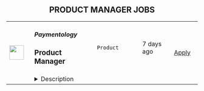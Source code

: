 <div align="center"><h2>PRODUCT MANAGER JOBS</h2></div><table><tr>
                <td width="100" height="100" rowspan="2">
                    <img src="https://wwr-pro.s3.amazonaws.com/logos/0083/8803/logo.gif" width="38px" height="auto">
                </td>
                <td width="300">
                    <h5>Paymentology</h5>
                    <h3> Product Manager</h3>
                </td>
                <td width="300">
                    <code>Product</code>
                </td>
                <td width="200">
                <text>7 days ago</text>
                </td>
                <td width="100" rowspan="2">
                <a href="https://weworkremotely.com/remote-jobs/paymentology-product-manager-1" align="right" target="_blank">Apply</a>
                </td>
            </tr>
            <tr>
                <td colspan="3">
                <details><summary>Description</summary>
                <img src="https://we-work-remotely.imgix.net/logos/0083/8803/logo.gif?ixlib=rails-4.0.0&w=50&h=50&dpr=2&fit=fill&auto=compress" />

<p>
  <strong>Headquarters:</strong> London, UK
    <br /><strong>URL:</strong> <a href="https://paymentology.com">https://paymentology.com</a>
</p>

<div>Paymentology is the first truly global issuer-processor, giving banks and FinTechs the technology, team, and experience to rapidly issue and process Mastercard, Visa, and UnionPay cards across more than 50 countries, at scale. <br><br>
</div><div>As a rapidly scaling digital payments company, Product is at the core of everything we do. We have built globally distributed teams and are looking for amazing <strong>Product Managers</strong> to join our advanced, multi-cloud platform, offering both shared and dedicated processing instances, a vast global presence, and richer, real-time data to set us apart as the leader in payments. <br><br><strong>What you get to do:<br><br></strong>A key part of your role as a Product Manager at Paymentology will be guiding product &amp; engineering teams to ensure conformation to our design, and governance through a well-formulated process.<br><br>
</div><div>You will work within a remote team of solution architects and multiple developers disseminated throughout the world.<br><br>
</div><div>The ideal candidate will combine excellent problem-solving skills and communications expertise with a collaborative approach.<br><br><strong>What it takes to succeed:<br></strong><br>
</div><ul>
<li>Experience in payments is crucial for succeeding in this role, as well as a strong technical core competence.</li>
<li>In particular, familiarity with payment scheme standards such as ISO8583 &amp; ISO20022 is invaluable.</li>
<li>5+ years of experience as a Product Manager, preferably in a start-up environment, with a minimum of 5 years working in the software industry.</li>
<li>Investigate, analyze, visualize, articulate, and solve complex problems and concepts and make disciplined decisions based on available information.</li>
<li>Use knowledge of Requirement Gathering and Analysis to create requirements documents and high-level process maps.</li>
<li>Is aware of and understands agile methodology and how to apply the agile mindset to all aspects of their work.</li>
<li>Understanding and experience of backend SaaS concepts related to APIs and webhooks is essential.</li>
<li>Write epics, user features, and bug stories with QA-minded acceptance criteria, as well as supporting documentation.</li>
<li>Experience with JIRA, Figma, and/or other relevant tools.</li>
<li>A nice to have is the ability to construct SQL to retrieve data from databases. </li>
</ul><div>
<br><strong><em>Preferences will be given to candidates with expertise in one or more of the following:</em></strong><em><br></em><br>
</div><ul>
<li>Experience, knowledge, and understanding of MasterCard/Visa operating regulations and dispute resolution rules for card-present and card-not-present transactions in the full dispute life cycle from 1st chargebacks to arbitration cases.</li>
<li>Experience working on data-centric tools, including dashboards and automated reports, particularly financial and other reconciliation-related reports.</li>
</ul>

<p><strong>To apply:</strong> <a href="https://weworkremotely.com/remote-jobs/paymentology-product-manager-1">https://weworkremotely.com/remote-jobs/paymentology-product-manager-1</a></p>

                </details>
                </td>
            </tr>,<tr>
                <td width="100" height="100" rowspan="2">
                    <img src="https://wwr-pro.s3.amazonaws.com/logos/0083/8498/logo.gif" width="38px" height="auto">
                </td>
                <td width="300">
                    <h5>Lifetimely</h5>
                    <h3> Senior Product Manager</h3>
                </td>
                <td width="300">
                    <code>Product</code>
                </td>
                <td width="200">
                <text>11 days ago</text>
                </td>
                <td width="100" rowspan="2">
                <a href="https://weworkremotely.com/remote-jobs/lifetimely-senior-product-manager" align="right" target="_blank">Apply</a>
                </td>
            </tr>
            <tr>
                <td colspan="3">
                <details><summary>Description</summary>
                <img src="https://we-work-remotely.imgix.net/logos/0083/8498/logo.gif?ixlib=rails-4.0.0&w=50&h=50&dpr=2&fit=fill&auto=compress" />

<p>
  <strong>Headquarters:</strong> Singapore
    <br /><strong>URL:</strong> <a href="https://www.lifetimely.io/">https://www.lifetimely.io/</a>
</p>

<div>We're looking for a Senior Product Manager to join and lead product management for our Analytics product!</div><div><br></div><div>** Remote role - offered globally **</div><div><br></div><div>Reporting into the Head of Product for Analytics, you will drive the conceptual and technical development of both new and existing functionality, whilst setting goals and objectives and managing the backlog for the entire business unit.</div><div><br></div><div>You’ll be part of a leadership team that is constantly solving problems, iterating, and working together to empower people around the world to build their commerce businesses. You’ll be working with thousands of incredible businesses globally to help provide them with superpowers to optimize &amp; scale their business!</div><div><br></div><div><strong>As Product lead</strong></div><div><br></div><ul>
<li>You’re a solid team player, who always puts the customer first. You love talking to customers</li>
<li>You’re a natural communicator, and enjoy both learning and teaching.</li>
<li>You’re commercially minded, and quickly come to grips with how to drive impact across a range of business objectives.</li>
<li>Your analytical skills give you confidence with data and decision-making, and help you to navigate requirements and conversations with a range of stakeholders.</li>
<li>You are comfortable articulating ideas to a group. You enjoy taking a position in a discussion, and wrestling with difficult problems in order to reach a consensus.</li>
<li>You'll obsess over the user experience, and thrive by delivering user-friendly products that drive impact.</li>
<li>Most importantly, you want to join an exciting team and challenge yourself daily.</li>
</ul><div><br></div><div><strong>Responsibilities</strong></div><div><br></div><ul>
<li>Be the voice of the customer, while working closely with all departments to innovate and build products that customers love.</li>
<li>Own the entire product from soup to nuts - creating and maintain a feasible yet ambitious backlog for the product team.</li>
<li>Design and execute research projects, and contribute to central data systems.</li>
<li>You will be required to partner with engineering and design in order to lead all phases of feature conception, design, iteration, and testing.</li>
<li>Collaborate with our global marketing, sales, and customer success teams to develop launch strategy, product packaging, and training.</li>
<li>Represent TCC's broader product strategy to the internal team.</li>
</ul><div><br></div><div><strong>Requirements</strong></div><div><br></div><ul>
<li>At least 3 years of product leadership experience (working on software products).</li>
<li>Experience with gathering, analyzing, and translating data and customer behavior into real product requirements.</li>
<li>Experience working in an agile development environment, preferably as Product Owner.</li>
<li>Excellent verbal and written communication skills, and the willingness and confidence to present and defend your ideas to other key stakeholders.</li>
<li>Demonstrable success in delivering impactful products.</li>
<li>Experience working on a SaaS product</li>
</ul><div><br></div><div><strong>Nice-to-haves</strong></div><div><br></div><ul>
<li>eCommerce, chat and communication</li>
<li>Particular experience in eCommerce</li>
<li>Experience talking to customers of your products, and loving it</li>
</ul><div><br></div><div><strong>Benefits</strong></div><div><br></div><ul>
<li>Unlimited book budget</li>
<li>Work with entrepreneurs on a daily basis</li>
<li>Private Health Insurance</li>
<li>Flexible working</li>
<li>Training &amp; Development</li>
</ul>

<p><strong>To apply:</strong> <a href="https://weworkremotely.com/remote-jobs/lifetimely-senior-product-manager">https://weworkremotely.com/remote-jobs/lifetimely-senior-product-manager</a></p>

                </details>
                </td>
            </tr>,<tr>
                <td width="100" height="100" rowspan="2">
                    <img src="https://weworkremotely.com/assets/IsotypeV2-1ebe3dd57673f3e8d02b7490bc0faaef55d6a95d3a4aaf17298bd3ed503ae7fe.svg" width="38px" height="auto">
                </td>
                <td width="300">
                    <h5>Pixellu</h5>
                    <h3> Senior Product Manager</h3>
                </td>
                <td width="300">
                    <code>Product</code>
                </td>
                <td width="200">
                <text>39 days ago</text>
                </td>
                <td width="100" rowspan="2">
                <a href="https://weworkremotely.com/remote-jobs/pixellu-senior-product-manager-1" align="right" target="_blank">Apply</a>
                </td>
            </tr>
            <tr>
                <td colspan="3">
                <details><summary>Description</summary>
                

<p>
  <strong>Headquarters:</strong> Seattle, USA
    <br /><strong>URL:</strong> <a href="https://www.pixellu.com/">https://www.pixellu.com/</a>
</p>

<h1>⭐ SUMMARY</h1><div>We are Pixellu, a software company on a mission to take the work out of running a photography business so photographers can do what they love. We are seeking a world-class Senior Product Manager to manage one of our three products. You’ll be working with the Head of Product, CEO, CTO, and fellow PMs to develop a product vision and execute on that vision with the help of designers and engineers.</div><h1>📷 ABOUT PIXELLU</h1><div>At Pixellu, we know professional photographers are frustrated with all of the tedious work required to run a successful photography business. Many get so overwhelmed, they end up quitting on their dream of having a photography career. That is why we create easy-to-use, time-saving software that takes the work out of running a photography business so photographers can get back to doing what they love.</div><div> </div><div>Pixellu was co-founded in 2010 by two wedding photographers. Faced with the challenges of long hours and endless tasks, we began asking ourselves, “How can we save valuable time, make more money, and get our lives back?” Our answer was technology. We started Pixellu with the idea that we could make money by providing an honest service that helped photographers save time and live more fulfilling lives. We believed that, by focusing on a great product and great service, we could build a business that not only does good, but also does well. </div><div> </div><div>Today, we are a team of 40 team members spread across 15 countries, serving tens of thousands of photographers in over 100 countries. </div><div> </div><div>Our vision is for Pixellu to become the foundation of more than 1 million successful photography businesses, so that photographers can focus on doing what they love while we automate the rest of their work. We are becoming the bridge between their camera and clients — all they would need to do is upload their photos to Pixellu. </div><div> </div><div>We embrace the spirit of autonomous teams that are empowered to change the photography world while having a healthy work-life balance. </div><div> </div><div>Learn more about us and why you’ll love working at Pixellu here: <a href="https://vimeo.com/405889874">https://vimeo.com/405889874</a>
</div><h1>
<a href="https://emojipedia.org/desktop-computer/">💼</a> ABOUT THE JOB</h1><div>Pixellu currently has three products - SmartAlbums, SmartSlides, and Galleries. You would be managing one of these products.</div><div><br></div><div>We empower our product teams to solve hard problems – customer problems and business problems – in ways that our customers love, yet work for our business. Our product teams are cross-functional and durable, comprised of a product manager, a product designer, and several engineers.</div><div><br></div><div>We staff our product teams with the skills necessary to come up with effective solutions that are valuable (our customers choose to buy or use), viable (the solution works within the many constraints of the business), usable (the user can figure out how to use) and feasible (our engineers have the skills and technology to implement).</div><div><br></div><div>While we empower our product teams to figure out the best solutions to the problems that need to be solved, we also hold those teams accountable to the results.  Shipping is necessary, but not sufficient.  We look for product managers that are not afraid of signing up for results, even when this means they have to work through others to achieve the necessary results.</div><h1>😎 ABOUT YOU</h1><div>Aside from the job description, here is what we most value in a candidate:</div><ul>
<li>
<strong>Customer-focus:</strong> Deep empathy toward customers and focus on solving their problems. </li>
<li>
<strong>Communication: </strong>Excellent written,  verbal, and interpersonal communication skills. </li>
<li>
<strong>Problem-solving: </strong>Not just raw IQ, but rather someone who is intellectually curious, a quick learner, and unafraid to tackle challenging problems.</li>
<li>
<strong>Data-driven:</strong> Ability to discover unknown unknowns via thorough data research.</li>
<li>
<strong>Leadership: </strong>Ability to lead teams; emotionally intelligent and able to motivate people of different backgrounds and personalities. </li>
<li>
<strong>Creative: </strong>Ability to think outside the box to solve business problems.</li>
<li>
<strong>Passionate: </strong>Relentless in solving customer problems.</li>
<li>
<strong>Humble:</strong> A good human, who puts the team first, takes responsibility, shows empathy, admits mistakes, and in general, is a pleasure to work with.</li>
<li>
<strong>Hungry:</strong> Results-oriented, driven, ambitious, self-disciplined, self-motivated.</li>
</ul><h1>📗 <strong>REQUIREMENTS</strong>
</h1><ul>
<li>A deep understanding of the techniques and methods of modern product discovery and product delivery.</li>
<li>5+ years working on technology-powered products as a product manager. </li>
<li>Demonstrated ability to learn multiple functional areas of business – engineering, design, finance, and marketing.</li>
<li>Demonstrated ability to solve hard problems with many constraints, using sound judgment to assess risks, and to lay out your argument in a well-structured, data-informed, written narrative.</li>
<li>Proven ability to engage with engineers, designers, and company leaders in a constructive and collaborative relationship.</li>
</ul><h1>🏖️ BENEFITS</h1><ul>
<li>🌎 Work from anywhere</li>
<li>🕙 Flex time; aside from "required online hours" of 7-11am Pacific Time, work hours are fully flexible</li>
<li>💰 Competitive salary based on experience level and your local cost of living considerations</li>
<li>📈 Quarterly profit-sharing bonuses based on seniority and role</li>
<li>🏝 22 paid days off annually</li>
<li>👶 Paid parental leave</li>
</ul>

<p><strong>To apply:</strong> <a href="https://weworkremotely.com/remote-jobs/pixellu-senior-product-manager-1">https://weworkremotely.com/remote-jobs/pixellu-senior-product-manager-1</a></p>

                </details>
                </td>
            </tr>,<tr>
                <td width="100" height="100" rowspan="2">
                    <img src="https://pbs.twimg.com/profile_images/1428393724527190022/4mt5PACL_400x400.png" width="38px" height="auto">
                </td>
                <td width="300">
                    <h5>Sourcegraph</h5>
                    <h3>Product Manager - Search/AI</h3>
                </td>
                <td width="300">
                    <code></code>
                </td>
                <td width="200">
                <text>0 days ago</text>
                </td>
                <td width="100" rowspan="2">
                <a href="https://boards.greenhouse.io/sourcegraph91/jobs/4803644004" align="right" target="_blank">Apply</a>
                </td>
            </tr>
            <tr>
                <td colspan="3">
                <details><summary>Description</summary>
                
    <div class="content-intro"><h3>ALL SOURCEGRAPH ROLES ARE FULLY REMOTE</h3>
<h2><strong>Who we are</strong></h2>
<p><span style="font-weight: 400;">Our mission at Sourcegraph is to make it so that </span><a href="https://handbook.sourcegraph.com/strategy-goals/strategy"><span style="font-weight: 400;">everyone can code</span></a><span style="font-weight: 400;">, not just ~0.1% of the population. Our code intelligence platform helps developers and </span><a href="https://about.sourcegraph.com/customers/"><span style="font-weight: 400;">companies</span></a><span style="font-weight: 400;"> with billions of lines of code create the software you use every day. By enabling more people to code, we believe we will create economic opportunity across the world and will drive progress that benefits everyone.</span></p>
<p><span style="font-weight: 400;">It’s an exciting time to join Sourcegraph. Our business is growing rapidly: we’ve experienced exponential growth and our </span><a href="https://techcrunch.com/2021/07/13/sourcegraph-raises-125m-series-d-on-2-6b-valuation-for-universal-code-search-tool/"><span style="font-weight: 400;">$125M Series D from Andreessen Horowitz</span></a><span style="font-weight: 400;"> and </span><a href="https://about.sourcegraph.com/blog/series-c-with-sequoia/"><span style="font-weight: 400;">$50M Series C from Sequoia</span></a><span style="font-weight: 400;"> have given us the opportunity to make big ambitious bets on our future. We have a huge market (every company that builds software) and massive opportunity (most developers haven't even heard of code intelligence yet, but once you've used it, you can't live without it--just like Google). By continuing to hire exceptional people, we have the opportunity to make Sourcegraph one of the biggest technology companies in the world. </span></p></div>

    <h2><strong>Working hours</strong></h2>
<p><span style="font-weight: 400;">Given that we are an all-remote company and hire </span><a href="https://handbook.sourcegraph.com/departments/people-ops/process/how-we-engage-talent-outside-the-us/"><span style="font-weight: 400;">almost anywhere</span></a><span style="font-weight: 400;"> in the world, we don’t have a location requirement for this role. However, your working hours must overlap wit</span><span style="font-weight: 400;">h US time zones </span><span style="font-weight: 400;">for at least 10 hours/week.</span></p>
<h2><strong>Why this job is exciting</strong></h2>
<p><span style="font-weight: 400;">We are creating a machine learning team at Sourcegraph, aimed at creating the most powerful coding assistant in the world. Many companies are trying, but Sourcegraph is uniquely differentiated by our rich code intelligence data and powerful code search platform. In the world of prompting LLMs, context is everything, and Sourcegraph’s context is simply the best you can get: IDE-quality, global-scale, and served lightning fast. We are oftentimes the only tool which has indexed all of a company's code across all teams and systems, which gives us a huge advantage. Our code intelligence, married with modern AI, is already providing a remarkable alpha experience, and you can help us unlock its full potential.</span></p>
<p><span style="font-weight: 400;">We are looking for a deeply technical Product Manager with an engineering background who is versed in search, code intelligence, and AI. And if you happen to have an entrepreneurial streak, you’re in luck: we have an enterprise distribution pipeline, so whatever you build can be deployed straight to enterprise customers with some of the largest code bases in the world, without all the go-to-market hassle you’d encounter in a startup.</span></p>
<p><span style="font-weight: 400;">Within one month, you will…</span></p>
<ul>
<li style="font-weight: 400;"><span style="font-weight: 400;">Ramp up on search, code intel, code exploration, and AI</span></li>
<li style="font-weight: 400;"><span style="font-weight: 400;">Meet the teams you will be supporting and get familiar with our product, platform, and AI assistant</span></li>
</ul>
<p><span style="font-weight: 400;">Within three months, you will…</span></p>
<ul>
<li style="font-weight: 400;"><span style="font-weight: 400;">Launch a new feature which adds meaningful value to end users</span></li>
<li style="font-weight: 400;"><span style="font-weight: 400;">Defined a vision for how code intelligence and LLMs can work together</span></li>
</ul>
<p><span style="font-weight: 400;">Within six months, you will…</span></p>
<ul>
<li style="font-weight: 400;"><span style="font-weight: 400;">Be fully ramped up and owning key pieces of Sourcegraph’s AI strategy&nbsp;</span></li>
<li style="font-weight: 400;"><span style="font-weight: 400;">Be ramped up on other relevant parts of the Sourcegraph product</span></li>
<li style="font-weight: 400;"><span style="font-weight: 400;">Launch the world’s best coding assistant</span></li>
</ul>
<h2><strong>About you&nbsp;</strong></h2>
<p><span style="font-weight: 400;">You are a deeply technical Product Manager, well-versed in deep learning, with a dev tools background and passion for bringing modern AI to improve the developer experience. You have experience in search, code intelligence, and AI. You have been a Product Manager for IDEs, compilers, Visual Studio, or .NET, and come from an engineering background. You empathize with developers and understand why dev tooling is sorely needed. You have experience working with research and design to deliver world class user experiences.You can hold an engineering organization accountable for their decisions. You set strategy and direction based on your deep knowledge of the product, platform, and our customer.&nbsp;</span></p>
<p><span style="font-weight: 400;">As a Product Manager, you tell the story behind the why of your product area. Through this, you influence, excite, and align folks within your team, and across the organization about what your team is working on. You are organized and provide clarity across the organization and within your team to help provide focus. You are constantly curious - wanting to understand and dig into the data and why behind pain points and problems that our users are facing. You can identify root causes of pain. You’re empathetic - you bring the voice of the user into every conversation, and hold empathy and understanding for your teammates to align on a solution that is right.</span></p>
<p><span style="font-weight: 400;">Qualifications:</span></p>
<ul>
<li style="font-weight: 400;"><span style="font-weight: 400;">5+ years experience working as a product manager.</span></li>
<li style="font-weight: 400;"><span style="font-weight: 400;">2+ years experience working as a software engineer.</span></li>
<li style="font-weight: 400;"><span style="font-weight: 400;">Experience in search, code intelligence, and AI.</span></li>
<li style="font-weight: 400;"><span style="font-weight: 400;">Exceptional understanding of Git and/or source control systems.</span></li>
<li style="font-weight: 400;"><span style="font-weight: 400;">Excellent written and verbal communication, technical writing ability, and use of data to back up your arguments.</span></li>
<li style="font-weight: 400;"><span style="font-weight: 400;">Experience working with customers to understand their needs and design thoughtful solutions.</span></li>
<li style="font-weight: 400;"><span style="font-weight: 400;">Ability to stay focused on goals and strategically prioritize work.</span></li>
<li style="font-weight: 400;"><span style="font-weight: 400;">Deep passion for developer tools and productivity enhancements.</span></li>
<li style="font-weight: 400;"><span style="font-weight: 400;">Demonstrated leadership skills and ability to drive and influence product strategy across engineering and design.</span></li>
</ul>
<p><span style="font-weight: 400;">Nice to haves:</span></p>
<ul>
<li style="font-weight: 400;"><span style="font-weight: 400;">You enjoy writing code and can actively contribute to our code base.</span></li>
</ul>
<h2><strong>Level</strong></h2>
<p><span style="font-weight: 400;">This job is an IC4. You can read more about </span><a href="https://handbook.sourcegraph.com/benefits-pay-perks/pay-expenses/compensation/leveling-guide/"><span style="font-weight: 400;">our job leveling philosophy</span></a><span style="font-weight: 400;"> in our Handbook.</span></p>
<h2><strong>Compensation</strong></h2>
<p><strong>We pay you an above-average salary</strong><span style="font-weight: 400;"> because we want to hire the best people who are fully focused on helping Sourcegraph succeed, not worried about paying bills. You will have the flexibility to work and live anywhere in the world</span><em><span style="font-weight: 400;"> (unless specified otherwise in the job description)</span></em><span style="font-weight: 400;">, and we’ll never take your location or current/past salary information into account when determining your compensation.&nbsp; As an </span><a href="https://handbook.sourcegraph.com/company-info-and-process/values/#sts=Open%20and%20transparent"><span style="font-weight: 400;">open and transparent </span></a><span style="font-weight: 400;">company that values equitable and competitive compensation for everyone, our </span><a href="https://handbook.sourcegraph.com/benefits-pay-perks/pay-expenses/compensation/"><span style="font-weight: 400;">compensation ranges are visible</span></a><span style="font-weight: 400;"> to every single Sourcegraph Teammate. To determine your salary, we use a number of market and data-driven salary sources and target the high-end of the range, ensuring that we’re always paying above market regardless of where you live in the world.&nbsp;&nbsp;</span></p>
<p><span style="font-weight: 400;">The target compensation for this role is $185,000 USD base.</span></p>
<p><span style="font-weight: 400;">In addition to our cash compensation, we offer equity (because when we succeed as a company, we want you to succeed, too) and generous </span><a href="https://handbook.sourcegraph.com/benefits-pay-perks/benefits-perks/"><span style="font-weight: 400;">perks &amp; benefits</span></a><span style="font-weight: 400;">.</span></p>
<h2><strong>Interview process [~5.75 hour total interview]</strong></h2>
<p><em><span style="font-weight: 400;">Below is the interview process you can expect for this role (you can read more about </span></em><a href="https://handbook.sourcegraph.com/talent/types_of_interviews"><em><span style="font-weight: 400;">the types of interviews</span></em></a><em><span style="font-weight: 400;"> in our Handbook). It may look like a lot of steps, but rest assured that we move quickly and the steps are designed to help you get the information needed to determine if we’re the right fit for you… Interviewing is a two-way street, after all!&nbsp;</span></em></p>
<p><strong>Introduction Stage</strong><span style="font-weight: 400;"> - we have initial conversations to get to know you better…</span></p>
<ul>
<li style="font-weight: 400;"><span style="font-weight: 400;">[30m] </span><a href="https://handbook.sourcegraph.com/departments/people-talent/talent/process/types_of_interviews/#recruiter-screen"><span style="font-weight: 400;">Recruiter Screen</span></a><span style="font-weight: 400;"> with <a href="https://handbook.sourcegraph.com/team/#devon-coords" target="_blank">Devon Coords</a> or <a href="https://handbook.sourcegraph.com/team/#kelsey-nagel" target="_blank">Kelsey Nagel</a></span></li>
<li style="font-weight: 400;"><span style="font-weight: 400;">[30m] </span><a href="https://handbook.sourcegraph.com/departments/people-talent/talent/process/types_of_interviews/#hiring-manager-screen"><span style="font-weight: 400;">Hiring Manager Screen</span></a> with <a href="https://about.sourcegraph.com/blog/introducing-steve-yegge" target="_blank">Steve Yegge</a></li>
</ul>
<p><strong>Team Interview Stage</strong><span style="font-weight: 400;"> - we then delve into your experience in more depth and introduce you to members of the team…</span></p>
<ul>
<li><span style="font-weight: 400;">[60m] </span><a href="https://handbook.sourcegraph.com/departments/people-talent/talent/process/types_of_interviews/#resume-deep-dive"><span style="font-weight: 400;">Resume Deep Dive</span></a></li>
<li style="font-weight: 400;"><span style="font-weight: 400;">[Async] Writing exercise</span></li>
<li><span style="font-weight: 400;">[60m] </span><a href="https://handbook.sourcegraph.com/departments/people-talent/talent/process/types_of_interviews/#product-interview" target="_blank"><span style="font-weight: 400;">Product interview</span></a> with <a href="https://handbook.sourcegraph.com/team/#rob-rhyne" target="_blank">Rob Rhyne</a> &amp; <a href="https://handbook.sourcegraph.com/team/#ryan-phillips" target="_blank">Ryan Phillips</a></li>
<li style="font-weight: 400;"><span style="font-weight: 400;">[60m] </span><a href="https://handbook.sourcegraph.com/departments/people-talent/talent/process/engineering_interview_process_candidates/#technical-interview"><span style="font-weight: 400;">Technical Interview: General</span></a> with <a href="https://handbook.sourcegraph.com/team/#dominic-cooney" target="_blank">Dominic Cooney</a> &amp; <a href="https://handbook.sourcegraph.com/team/#tj-devries" target="_blank">TJ DeVries</a></li>
<li style="font-weight: 400;"><span style="font-weight: 400;">[45m] </span><a href="https://handbook.sourcegraph.com/departments/people-talent/talent/process/engineering_interview_process_candidates/#cross-functional-team-collaboration"><span style="font-weight: 400;">Cross-functional Team Collaboration Interview</span></a> with <a href="https://handbook.sourcegraph.com/team/#owen-convey" target="_blank">Owen Convey</a> &amp; <a href="https://handbook.sourcegraph.com/team/#erika-rice-scherpelz" target="_blank">Erika Rice Scherpelz</a></li>
</ul>
<p><strong>Final Interview Stage </strong><span style="font-weight: 400;">- we move you to our final round, where you meet cross-functional partners and gain a better understanding of our business and values holistically…</span></p>
<ul>
<li style="font-weight: 400;"><span style="font-weight: 400;">[30m] </span><a href="https://handbook.sourcegraph.com/departments/people-talent/talent/process/types_of_interviews/#values-interview"><span style="font-weight: 400;">Values Interview</span></a></li>
<li style="font-weight: 400;"><span style="font-weight: 400;">[30m] </span><a href="https://handbook.sourcegraph.com/departments/people-talent/talent/process/types_of_interviews/#leadership-interview"><span style="font-weight: 400;">Leadership Interview</span></a><span style="font-weight: 400;"> with <a href="https://handbook.sourcegraph.com/team/#quinn-slack" target="_blank">Quinn Slack</a>, CEO, or <a href="https://handbook.sourcegraph.com/team/#beyang-liu" target="_blank">Beyang Liu</a>, Co-founder</span></li>
<li style="font-weight: 400;"><span style="font-weight: 400;">We check references &amp; make you an offer!</span></li>
</ul>
<p><span style="font-weight: 400;">Please note - you are welcome to request additional conversations with anyone you would like to meet, but didn’t get to meet during the interview process.</span></p>

    

    <div class="content-conclusion"><h2><strong>Not sure if this is you?</strong></h2>
<p><span style="font-weight: 400;">We want a diverse, global team, with a broad range of experience and perspectives. If this job sounds great, but you’re not sure if you qualify, apply anyway! We carefully consider every application, and will either move forward with you, find another team that might be a better fit, keep in touch for future opportunities, or thank you for your time.</span></p>
<h2><strong>Learn more about us</strong></h2>
<p><span style="font-weight: 400;">To create a product that serves the needs of all developers, we are building a diverse </span><a href="https://handbook.sourcegraph.com/company-info-and-process/remote"><span style="font-weight: 400;">all-remote team</span></a><span style="font-weight: 400;"> that is </span><a href="https://handbook.sourcegraph.com/team"><span style="font-weight: 400;">distributed across the world</span></a><span style="font-weight: 400;">. Sourcegraph is an equal opportunity workplace; we welcome people from all backgrounds and communities.&nbsp;</span></p>
<p><span style="font-weight: 400;">We provide </span><a href="https://about.sourcegraph.com/handbook/people-ops/compensation"><span style="font-weight: 400;">competitive compensation</span></a><span style="font-weight: 400;"> and </span><a href="https://about.sourcegraph.com/handbook/people-ops/benefits-and-perks"><span style="font-weight: 400;">practical benefits</span></a><span style="font-weight: 400;"> to keep you happy and healthy so that you can do your best work.&nbsp;</span><span style="font-weight: 400;">&nbsp;</span></p>
<p><span style="font-weight: 400;">Learn more about what it is like to work at Sourcegraph by reading </span><a href="https://about.sourcegraph.com/handbook/"><span style="font-weight: 400;">our handbook</span></a><span style="font-weight: 400;">.</span></p>
<p><span style="font-weight: 400;">We want to ensure Sourcegraph is an environment that suits your working style and empowers you to do your best work, so we are eager to answer any questions that you have about us at any point in the interview process.</span></p>
<p><span style="font-weight: 400;">Go back to the </span><a href="https://about.sourcegraph.com/jobs/"><span style="font-weight: 400;">careers page</span></a><span style="font-weight: 400;"> for all open positions.</span></p>
<p>&nbsp;</p>
<p><em><span style="font-weight: 400;">Sourcegraph participates in <a href="https://handbook.sourcegraph.com/departments/people-talent/e-verify/" target="_blank">E-Verify</a> for U.S. Employees</span></em></p></div>

                </details>
                </td>
            </tr>,<tr>
                <td width="100" height="100" rowspan="2">
                    <img src="https://pbs.twimg.com/profile_images/1399822806/canonical_aubergine_hex_400x400.png" width="38px" height="auto">
                </td>
                <td width="300">
                    <h5>Canonical</h5>
                    <h3>Product Manager - Ubuntu Core</h3>
                </td>
                <td width="300">
                    <code></code>
                </td>
                <td width="200">
                <text>0 days ago</text>
                </td>
                <td width="100" rowspan="2">
                <a href="https://canonical.com/careers/4414628" align="right" target="_blank">Apply</a>
                </td>
            </tr>
            <tr>
                <td colspan="3">
                <details><summary>Description</summary>
                
      <p>Ubuntu is the world's favourite Linux. As the world is moving to software-defined IoT, Linux has emerged as the platform of choice across a wide range of applications. Ubuntu has created a line of products &amp; services that address primary challenges such as security and management for an era of autonomous, smart, connected devices. Ubuntu Core is a secure, application-centric IoT OS for embedded devices.</p>
<p>This role is about:</p>
<ul>
<li>leading Ubuntu Core through its complete lifecycle&nbsp;</li>
<li>shaping the development roadmap for the IoT stack</li>
<li>engaging with IoT ecosystem and leading customers</li>
<li>enabling commercial success and leading product direction</li>
<li>driving go-to-market strategy and execution&nbsp;</li>
</ul>
<p>This role encompasses leadership of the product and go-to-market in the embedded sector. It requires an analytical storyteller with a strong sense of message, and understanding of the challenges of developing and deploying embedded Linux devices. We prefer experienced professionals with software engineering management experience who want to become business executives and entrepreneurs to define product strategy and drive engagement.&nbsp;</p>
<p>The successful Product Manager will have:</p>
<ul>
<li>Product management experience in embedded Linux through its complete life-cycle, ideally with IoT connected devices, including yocto&nbsp;</li>
<li>Good knowledge of Linux and the wider Open Source Software community and understanding of computer architecture</li>
<li>Understanding of packaging technologies such as Docker containers &amp; Snaps</li>
<li>Familiarity with relevant embedded software, standards and the market, including trends, ODMs, silicons, cloud service providers and other key players&nbsp;</li>
<li>Awareness of Ubuntu, our IoT offering and Canonical’s competition and tactical opportunities</li>
<li>Proven ability and passion to write about technology and the tech landscape</li>
<li>Track record of data-driven decision-making</li>
<li>A strong work ethic, and personal interests aligned with the field</li>
<li>Excellent communications skills in English, both verbal and written</li>
</ul>
<p><em>We are proud to foster a workplace free from discrimination. Diversity of experience, perspectives, and background create a better work environment and better products. Whatever your <a href="https://canonical.com/careers/diversity/identity">identity</a> we will give your application fair consideration.</em></p>
<p>#LI-remote</p><p>Requisition ID: 480</p><p></p>
    
                </details>
                </td>
            </tr>,<tr>
                <td width="100" height="100" rowspan="2">
                    <img src="https://pbs.twimg.com/profile_images/1618665164999360515/9HfoZiGf_400x400.jpg" width="38px" height="auto">
                </td>
                <td width="300">
                    <h5>Istari</h5>
                    <h3>Senior Product Manager</h3>
                </td>
                <td width="300">
                    <code></code>
                </td>
                <td width="200">
                <text>0 days ago</text>
                </td>
                <td width="100" rowspan="2">
                <a href="https://jobs.lever.co/istaridigital.ai/912e84f0-d9e1-4d62-afb6-5e6dbcc3551c" align="right" target="_blank">Apply</a>
                </td>
            </tr>
            <tr>
                <td colspan="3">
                <details><summary>Description</summary>
                <div class="section page-centered" data-qa="job-description"><div>[ABOUT ISTARI]</div><div><span style="font-size: 11pt">Istari is a digital engineering software company enabling our customers to turn the physical world into the digital to accomplish their specific mission or business objectives.</span></div><div><br></div><div><span style="font-size: 11pt">Istari was founded with the vision of making open, scalable digital engineering ecosystems a reality – where new technologies and systems are created digitally, free from the real-world constraints of costs and schedules. We are creating the world’s best engineering model sharing platform, allowing our customers to simply and securely integrate their models across different engineering disciplines, organizations, and security levels.</span></div><div><br></div><div><span style="font-size: 11pt">At Istari, we are passionate about our mission of creating the world's first open and scalable industrial metaverse. Whether our customers are designing prototypes, performing virtual testing, or training AI and autonomy for complex systems, we know that going digital will save them time, resources, and reduce their environmental impact.&nbsp;&nbsp;</span></div><div><br></div><div><span style="font-size: 11pt">While we are a distributed team with most team-members working remotely, we place an emphasis on staying connected and collaborative, prioritizing in-person opportunities to build trust as a team. At Istari, we still believe that trust is best built in-person. To do this, we have an engineering headquarters in Cambridge, MA for focused technical development and several times per year we gather for an off-site that allows us to develop our professional skills and our team relationships.</span></div><div><br></div><div>[VALUES]</div><div>At Istari, we live by our values, which include:</div><div><br></div><div><b>Purposeful Autonomy</b></div><div>We value letting people self-organize and self-motivate.&nbsp;</div><div>Our flat structure and lack of meeting clutter are meant to empower individuals and teams to be proactive.</div><div>Our autonomy is measured, goal-oriented, and results-driven –&nbsp;not meandering. </div><div>Clear objectives help us prioritize our time.</div><div><br></div><div><b>Radical Transparency</b></div><div>We believe in honest-but-kind communication, transparency, and open-door policies. </div><div>We love learning about challenges and tackling them early, not hearing good or bad news late. </div><div>We share work-in-progress across our team.&nbsp;</div><div>Fast feedback keeps autonomy purposeful.</div><div><br></div><div><b>Continual Curiosity</b></div><div>At Istari, we love learning to do things ourselves. </div><div>We ask, read, share, teach – even watch YouTube videos – to learn new skills to solve problems. </div><div>When we make breakthroughs, we write them down.&nbsp; &nbsp;</div><div>Writing focuses ideas, helps us learn, and helps us share.</div><div><br></div><div>[INTENT]</div><div>As the Senior Product Manager, y<span style="font-size: 11pt">ou will work cross-functionally to guide products from conception to launch by connecting the technical and business worlds. You will break down complex problems into steps that drive product development. You will drive the product life cycle and be an influential member of a cross-functional product team.</span></div><div><br></div><div>[WHAT SUCCESS LOOKS LIKE]</div><div><span style="font-size: 11pt">If the Senior Product Manager is doing their job right, they will demonstrate product (user, customer, industry, domain, and company) knowledge. They will also demonstrate mastery of product process skills and techniques to include product discovery and optimization as well as capability in product delivery and development. They will be effectively communicating with a variety of internal and external stakeholders and ensuring everyone is on the same page. They will find a balance between user needs and business goals while questioning and validating assumptions as required. </span></div><div><br></div><div>[SKILLS AND QUALIFICATIONS]</div><div>8+ years product management experience</div><div>Proven success working with cross-functional teams across all levels of an organization</div><div>Strong written and verbal communication skills</div><div>Strong presentation skills</div><div>Must be a U.S. citizen</div></div><div class="section page-centered"><div><h3>Responsibilities (but not limited to):</h3><ul class="posting-requirements plain-list"><ul><li>Working closely under the direction of senior leadership to execute the product vision and strategy</li><li>Contributing to the product roadmap with data-driven insights to ensure that product solutions are valuable and viable</li><li>Design and implement solutions to key problems in alignment with product strategy</li><li>Effective prioritization of product features in collaboration with product and engineering leadership</li><li>Defining and monitoring relevant KPIs and control of the measures to achieve the product objectives</li><li>Analyze customer needs, current market trends, and potential partnerships to drive&nbsp;</li><li>Drive the product and planning process across cross-functional teams of the company</li><li>Conducting and/or overseeing research to gain a deep understanding of the customer/end user’s needs to facilitate data-driven decisions</li><li>Collaborate closely with all Istari teams on the development and release of products and balance of resources to ensure success for the entire organization</li><li>Ability to work on multiple projects in various stages simultaneously</li></ul></ul></div></div><!--[2022-11-28] [GOLD-2535] Remove payTransparencyV1 when feature flag is fully removed--><div class="section page-centered" data-qa="closing-description"><div><span style="font-size: 24px">BENEFITS</span></div><div>We offer highly competitive benefits, including:</div><div><br></div><div><span style="font-size: 18px">Health and Family</span></div><div>- Medical/Dental/Vision</div><div>- Premiums are 100% Company Paid</div><div>- Life Insurance</div><div>- Flexible Work Hours&nbsp;</div><div>- Unlimited Paid Time Off (PTO) with federal government holidays</div><div><br></div><div><span style="font-size: 18px">Financial</span></div><div>- Competitive Compensation&nbsp;</div><div>- 401k&nbsp;</div><div>- Company Stock Options</div><div>- Home Office Setup Budget</div><div><br></div><div><span style="font-size: 18px">Learning</span></div><div>- Reimbursement for approved trainings and subscriptions</div><div>- Conferences (travel, lodging, and fees)</div><div><br></div><div>Note - some benefits are not available to interns.</div><div><br></div><div>Thank you for your interest in Istari. Expect to hear back from us soon with next steps.</div></div><div class="section page-centered last-section-apply" data-qa="btn-apply-bottom"><a class="postings-btn template-btn-submit cerulean" data-qa="show-page-apply" href="https://jobs.lever.co/istaridigital.ai/912e84f0-d9e1-4d62-afb6-5e6dbcc3551c/apply">Apply for this job</a></div>
                </details>
                </td>
            </tr>,<tr>
                <td width="100" height="100" rowspan="2">
                    <img src="https://pbs.twimg.com/profile_images/1592609773958025216/CaG1yAqK_400x400.png" width="38px" height="auto">
                </td>
                <td width="300">
                    <h5>Mechanical Orchard</h5>
                    <h3>Product Manager</h3>
                </td>
                <td width="300">
                    <code></code>
                </td>
                <td width="200">
                <text>0 days ago</text>
                </td>
                <td width="100" rowspan="2">
                <a href="https://jobs.lever.co/mechanicalorchard/e9e79713-9cd4-41f9-92c0-c20dc588a262" align="right" target="_blank">Apply</a>
                </td>
            </tr>
            <tr>
                <td colspan="3">
                <details><summary>Description</summary>
                <div class="section page-centered" data-qa="job-description"><div><span style="font-size: 11pt">Mechanical Orchard is a new kind of software consultancy. We build new applications and replace legacy systems for a wide range of customers, spanning from seed stage startups to the Fortune 500, but it doesn’t end there. We run what we build, and build what we run. Our customers focus on their business, rather than manage all the cost, complexity, and risk that comes with operating production systems.</span></div><div><br></div><div><span style="font-size: 11pt">Our background in software development and the impact on the industry is well known, and we've helped write the book on XP and other effective agile practices. We believe in the durable principles behind agile, and embrace the power of cross-functional teams, collective ownership, test driven development, short feedback loops, and continuous improvement.</span></div><div><br></div><div><span style="font-size: 11pt">We are Generous, Ethical, Effective, and Kind.</span></div><div><br></div><div><span style="font-size: 11pt">As a Product Manager at Mechanical Orchard, you will be expected to:</span></div><div><br></div><div><span style="font-size: 11pt">- Work as part of a cross functional development team, collaborating with product designers, engineers, and other roles to build software for clients and/or Mechanical Orchard</span></div><div><span style="font-size: 11pt">- Work closely with customers to understand their needs, and use this knowledge to help shape product strategy and inform decision-making for the given project or engagement</span></div><div><span style="font-size: 11pt">- Use lean startup and lean UX principles to develop and test product ideas quickly and efficiently</span></div><div><span style="font-size: 11pt">- Work in partnership with product designer(s) to conduct user research, develop solutions, validate design effectiveness, and iterate on designs based on qualitative and quantitative feedback from users, customers, and the development team</span></div><div><span style="font-size: 11pt">- Manage a fine grained backlog in Pivotal Tracker that drives incremental progress in terms of learning and value</span></div><div><span style="font-size: 11pt">- Organize and facilitate regular project planning meetings, brainstorming sessions, team retrospectives, and other agile team ceremonies&nbsp;</span></div><div><span style="font-size: 11pt">- Monitor, analyze, and discern learnings from qualitative and quantitative data&nbsp;</span></div><div><span style="font-size: 11pt">- Collaborate with internal and external stakeholders as needed</span></div><div><span style="font-size: 11pt">- Apply and advocate for modern product practices including lean / lean UX and user centered design</span></div><div><br></div><div><span style="font-size: 11pt">The ideal candidate has worked as a product manager in a professional, team-based environment, with experience across the entire product lifecycle, and a deep understanding of product management principles.</span></div><div><br></div><div><span style="font-size: 11pt">Some consulting experience is a bonus.</span></div><div><br></div><div><span style="font-size: 11pt">Strong communication and collaboration skills as well as empathy are essential for working closely with the development team, customers, and others at Mechanical Orchard.</span></div></div><!--[2022-11-28] [GOLD-2535] Remove payTransparencyV1 when feature flag is fully removed--><div class="section page-centered" data-qa="closing-description"><div><span style="font-size: 11pt">Mechanical Orchard, Inc. is an Equal Opportunity Employer and Prohibits Discrimination and Harassment of Any Kind. Mechanical Orchard, Inc. is committed to the principle of equal employment opportunity for all employees and to providing employees with a work environment free of discrimination and harassment. All employment decisions at Mechanical Orchard, Inc. are based on business needs, job requirements and individual qualifications, without regard to race, color, religion or belief, national, social or ethnic origin, sex (including pregnancy), age, physical, mental or sensory disability, HIV Status, sexual orientation, gender identity and/or expression, marital, civil union or domestic partnership status, past or present military service, family medical history or genetic information, family or parental status, or any other status protected by the laws or regulations in the locations where we operate. Mechanical Orchard, Inc. will not tolerate discrimination or harassment based on any of these characteristics. Mechanical Orchard, Inc. encourages applicants of all ages. Mechanical Orchard, Inc. will provide reasonable accommodation to employees who have protected disabilities consistent with local law.</span></div><div><br></div><div>We look forward to reviewing your application. Thanks!</div></div><div class="section page-centered last-section-apply" data-qa="btn-apply-bottom"><a class="postings-btn template-btn-submit hex-color" data-qa="show-page-apply" href="https://jobs.lever.co/mechanicalorchard/e9e79713-9cd4-41f9-92c0-c20dc588a262/apply">Apply for this job</a></div>
                </details>
                </td>
            </tr></table>